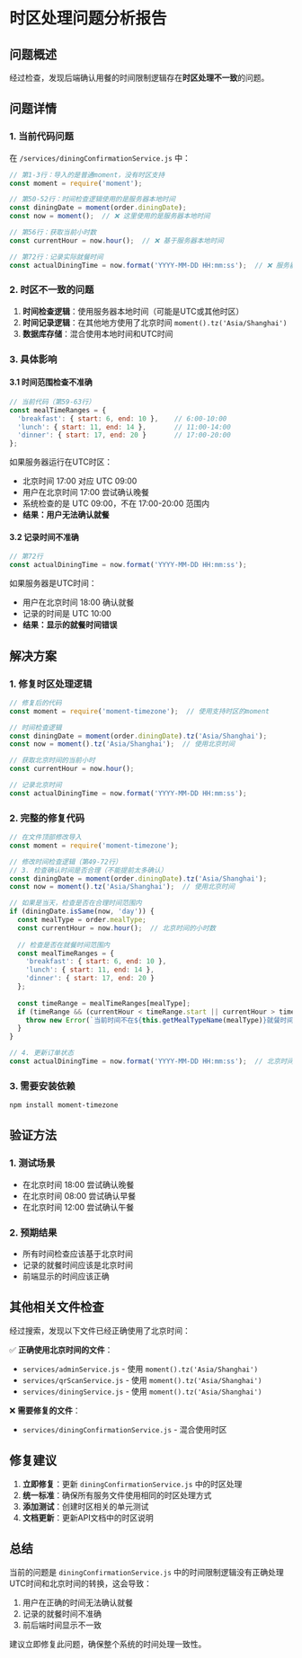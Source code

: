# 时区处理问题分析报告

## 问题概述

经过检查，发现后端确认用餐的时间限制逻辑存在**时区处理不一致**的问题。

## 问题详情

### 1. 当前代码问题

在 `/services/diningConfirmationService.js` 中：

```javascript
// 第1-3行：导入的是普通moment，没有时区支持
const moment = require('moment');

// 第50-52行：时间检查逻辑使用的是服务器本地时间
const diningDate = moment(order.diningDate);
const now = moment();  // ❌ 这里使用的是服务器本地时间

// 第56行：获取当前小时数
const currentHour = now.hour();  // ❌ 基于服务器本地时间

// 第72行：记录实际就餐时间
const actualDiningTime = now.format('YYYY-MM-DD HH:mm:ss');  // ❌ 服务器本地时间
```

### 2. 时区不一致的问题

1. **时间检查逻辑**：使用服务器本地时间（可能是UTC或其他时区）
2. **时间记录逻辑**：在其他地方使用了北京时间 `moment().tz('Asia/Shanghai')`
3. **数据库存储**：混合使用本地时间和UTC时间

### 3. 具体影响

#### 3.1 时间范围检查不准确
```javascript
// 当前代码（第59-63行）
const mealTimeRanges = {
  'breakfast': { start: 6, end: 10 },    // 6:00-10:00
  'lunch': { start: 11, end: 14 },       // 11:00-14:00  
  'dinner': { start: 17, end: 20 }       // 17:00-20:00
};
```

如果服务器运行在UTC时区：
- 北京时间 17:00 对应 UTC 09:00
- 用户在北京时间 17:00 尝试确认晚餐
- 系统检查的是 UTC 09:00，不在 17:00-20:00 范围内
- **结果：用户无法确认就餐**

#### 3.2 记录时间不准确
```javascript
// 第72行
const actualDiningTime = now.format('YYYY-MM-DD HH:mm:ss');
```

如果服务器是UTC时间：
- 用户在北京时间 18:00 确认就餐
- 记录的时间是 UTC 10:00
- **结果：显示的就餐时间错误**

## 解决方案

### 1. 修复时区处理逻辑

```javascript
// 修复后的代码
const moment = require('moment-timezone');  // 使用支持时区的moment

// 时间检查逻辑
const diningDate = moment(order.diningDate).tz('Asia/Shanghai');
const now = moment().tz('Asia/Shanghai');  // 使用北京时间

// 获取北京时间的当前小时
const currentHour = now.hour();

// 记录北京时间
const actualDiningTime = now.format('YYYY-MM-DD HH:mm:ss');
```

### 2. 完整的修复代码

```javascript
// 在文件顶部修改导入
const moment = require('moment-timezone');

// 修改时间检查逻辑（第49-72行）
// 3. 检查确认时间是否合理（不能提前太多确认）
const diningDate = moment(order.diningDate).tz('Asia/Shanghai');
const now = moment().tz('Asia/Shanghai');  // 使用北京时间

// 如果是当天，检查是否在合理时间范围内
if (diningDate.isSame(now, 'day')) {
  const mealType = order.mealType;
  const currentHour = now.hour();  // 北京时间的小时数
  
  // 检查是否在就餐时间范围内
  const mealTimeRanges = {
    'breakfast': { start: 6, end: 10 },
    'lunch': { start: 11, end: 14 },
    'dinner': { start: 17, end: 20 }
  };
  
  const timeRange = mealTimeRanges[mealType];
  if (timeRange && (currentHour < timeRange.start || currentHour > timeRange.end)) {
    throw new Error(`当前时间不在${this.getMealTypeName(mealType)}就餐时间内`);
  }
}

// 4. 更新订单状态
const actualDiningTime = now.format('YYYY-MM-DD HH:mm:ss');  // 北京时间
```

### 3. 需要安装依赖

```bash
npm install moment-timezone
```

## 验证方法

### 1. 测试场景
- 在北京时间 18:00 尝试确认晚餐
- 在北京时间 08:00 尝试确认早餐
- 在北京时间 12:00 尝试确认午餐

### 2. 预期结果
- 所有时间检查应该基于北京时间
- 记录的就餐时间应该是北京时间
- 前端显示的时间应该正确

## 其他相关文件检查

经过搜索，发现以下文件已经正确使用了北京时间：

✅ **正确使用北京时间的文件**：
- `services/adminService.js` - 使用 `moment().tz('Asia/Shanghai')`
- `services/qrScanService.js` - 使用 `moment().tz('Asia/Shanghai')`
- `services/diningService.js` - 使用 `moment().tz('Asia/Shanghai')`

❌ **需要修复的文件**：
- `services/diningConfirmationService.js` - 混合使用时区

## 修复建议

1. **立即修复**：更新 `diningConfirmationService.js` 中的时区处理
2. **统一标准**：确保所有服务文件使用相同的时区处理方式
3. **添加测试**：创建时区相关的单元测试
4. **文档更新**：更新API文档中的时区说明

## 总结

当前的问题是 `diningConfirmationService.js` 中的时间限制逻辑没有正确处理UTC时间和北京时间的转换，这会导致：

1. 用户在正确的时间无法确认就餐
2. 记录的就餐时间不准确
3. 前后端时间显示不一致

建议立即修复此问题，确保整个系统的时间处理一致性。
